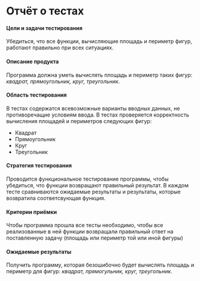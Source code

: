 # Отчёт о тестах

#### Цели и задачи тестирования
Убедиться, что все функции, вычисляющие площадь и периметр фигур, работают правильно при всех ситуациях.

#### Описание продукта
Программа должна уметь вычислять площадь и периметр таких фигур: *квадрат, прямоугольник, круг, треугольник*.

#### Область тестирования
В тестах содержатся всевозможные варианты вводных данных, не противоречащие условиям ввода.
В тестах проверяется корректность вычисления площадей и периметров следующих фигур:
- Квадрат
- Прямоугольник
- Круг
- Треугольник

#### Стратегия тестирования
Проводится функциональное тестирование программы, чтобы убедиться, что функции возвращают правильный результат. В каждом тесте сравниваются ожидаемые результаты и результаты, которые возвратила соответсвующая функция.

#### Критерии приёмки
Чтобы программа прошла все тесты необходимо, чтобы все реализованные в ней функции возвращали правильный ответ на поставленную задачу (площадь или периметр той или иной фигуры)

#### Ожидаемые результаты
Получить программу, которая безошибочно будет вычислять площадь и периметр для фигур: *квадрат, прямогульник, круг, треугольник*.